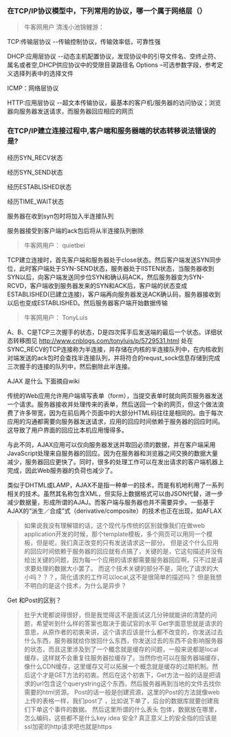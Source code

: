 ### 在TCP/IP协议模型中，下列常用的协议，哪一个属于网络层（）

> 牛客网用户 清浅小池锦鲤游：

TCP:传输层协议     --传输控制协议，传输效率低，可靠性强

DHCP:应用层协议   --动态主机配置协议，发现协议中的引导文件名、空终止符、属名或者空,DHCP供应协议中的受限目录路径名 Options –可选参数字段，参考定义选择列表中的选择文件

ICMP：网络层协议

HTTP:应用层协议  --超文本传输协议，最基本的客户机/服务器的访问协议；浏览器向服务器发送请求，而服务器回应相应的网页

### 在TCP/IP建立连接过程中,客户端和服务器端的状态转移说法错误的是?


经历SYN_RECV状态

经历SYN_SEND状态

经历ESTABLISHED状态

经历TIME_WAIT状态

服务器在收到syn包时将加入半连接队列

服务器接受到客户端的ack包后将从半连接队列删除

>牛客网用户：     quietbei

TCP建立连接时，首先客户端和服务器处于close状态。然后客户端发送SYN同步位，此时客户端处于SYN-SEND状态，服务器处于lISTEN状态，当服务器收到SYN以后，向客户端发送同步位SYN和确认码ACK，然后服务器变为SYN-RCVD，客户端收到服务器发来的SYN和ACK后，客户端的状态变成ESTABLISHED(已建立连接)，客户端再向服务器发送ACK确认码，服务器接收到以后也变成ESTABLISHED。然后服务器客户端开始数据传输

>牛客网用户： TonyLuis

A、B、C是TCP三次握手的状态，D是四次挥手后发送端的最后一个状态。详细状态转移图见 http://www.cnblogs.com/tonyluis/p/5729531.html
处在SYNC_RECV的TCP连接称为半连接，并存储在内核的半连接队列中，在内核收到对端发送的ack包时会查找半连接队列，并将符合的requst_sock信息存储到完成三次握手的连接的队列中，然后删除此半连接。



AJAX 是什么  下面摘自wiki

传统的Web应用允许用户端填写表单（form），当提交表单时就向网页服务器发送一个请求。服务器接收并处理传来的表单，然后送回一个新的网页，但这个做法浪费了许多带宽，因为在前后两个页面中的大部分HTML码往往是相同的。由于每次应用的沟通都需要向服务器发送请求，应用的回应时间依赖于服务器的回应时间。这导致了用户界面的回应比本机应用慢得多。

与此不同，AJAX应用可以仅向服务器发送并取回必须的数据，并在客户端采用JavaScript处理来自服务器的回应。因为在服务器和浏览器之间交换的数据大量减少，服务器回应更快了。同时，很多的处理工作可以在发出请求的客户端机器上完成，因此Web服务器的负荷也减少了。

类似于DHTML或LAMP，AJAX不是指一种单一的技术，而是有机地利用了一系列相关的技术。虽然其名称包含XML，但实际上数据格式可以由JSON代替，进一步减少数据量，形成所谓的AJAJ。而客户端与服务器也并不需要异步。一些基于AJAX的“派生／合成”式（derivative/composite）的技术也正在出现，如AFLAX


>如果说我没有理解错的话，这个现代与传统的区别就像我们在做web application开发的时候，那个template模板，多个网页可以用同一个模板，但是呢，我们真正改变的只有发送请求这一部分。
>但是这个什么应用的回应时间依赖于服务器的回应就有点搞了，关键的是，它这句描述并没有给出关键的问题，因为每一个应用的请求都需要服务器回应啊，只不过是请求要处理的数据大小罢了。
>而这个技术关键的部分不是，简化了请求的大小吗？？？，简化请求的工作可以local,这不是很简单的描述吗？
>但是我想不明白的是这个技术，为什么是异步？


Get 和Post的区别？
> 批乎大佬都说得很好，但是我觉得这不是面试这几分钟就能讲的清楚的问题，希望听到什么样的答案也取决于面试官的水平
> Get字面意思就是请求的意思，从原作者的初衷来讲，这个请求应该是什么都不改变的，你发送过去什么东西，服务器就给你放回什么东西，你发送过去的东西不会影响服务器的状态，而且这里涉及到了一个概念就是缓存的问题，一般来说都是local缓存，这样就不会重复往服务器拉缓存了。当然你也可以在服务器端缓存，像什么CDN缓存，这里缓存又可以拓展一个概念就是缓存的过期机制。然后这个才是GET方法的初衷。然后在这个初衷下，Get方法一般的话是把请求的url包含这个querystring这个东西，然后服务器再到当地的文件去找你需要的html资源。
> Post的话一般是创建资源，这里的Post的方法就像web上传的表格一样，我们post了 ，比如说下单了，后台的数据库就要创建我们下单这个事件的数据。
> 然后这里所谓的什么表头 包体，数据放在哪里，怎么编码，这些都不是什么key idea
> 安全? 真正意义上的安全指的应该是ssl加密的http请求吧也就是https